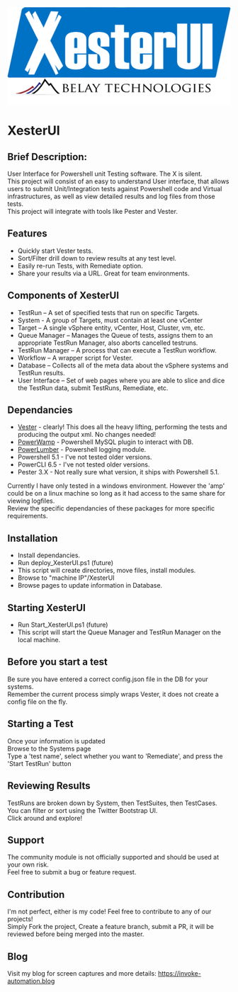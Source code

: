 ![Alt text](https://github.com/BelayTechnologies/XesterUI/blob/master/images/XesterUI_belay.png "XesterUI")  

# XesterUI  

## Brief Description:  

User Interface for Powershell unit Testing software. The X is silent.  
This project will consist of an easy to understand User interface, that allows users to submit Unit/Integration tests against Powershell code and Virtual infrastructures, as well as view detailed results and log files from those tests.  
This project will integrate with tools like Pester and Vester.  

## Features  

* Quickly start Vester tests.  
* Sort/Filter drill down to review results at any test level.  
* Easily re-run Tests, with Remediate option.  
* Share your results via a URL. Great for team environments.  

## Components of XesterUI  

* TestRun – A set of specified tests that run on specific Targets.  
* System - A group of Targets, must contain at least one vCenter  
* Target – A single vSphere entity, vCenter, Host, Cluster, vm, etc.  
* Queue Manager – Manages the Queue of tests, assigns them to an appropriate TestRun Manager, also aborts cancelled testruns.  
* TestRun Manager – A process that can execute a TestRun workflow.  
* Workflow – A wrapper script for Vester.  
* Database – Collects all of the meta data about the vSphere systems and TestRun results.  
* User Interface – Set of web pages where you are able to slice and dice the TestRun data, submit TestRuns, Remediate, etc.  

## Dependancies  

* [Vester](https://github.com/WahlNetwork/Vester) - clearly! This does all the heavy lifting, performing the tests and producing the output xml. No changes needed!  
* [PowerWamp](https://github.com/jpsider/PowerWamp) - Powershell MySQL plugin to interact with DB.  
* [PowerLumber](https://github.com/jpsider/PowerLumber) - Powershell logging module.  
* Powershell 5.1 - I've not tested older versions.  
* PowerCLI 6.5 - I've not tested older versions.  
* Pester 3.X - Not really sure what version, it ships with Powershell 5.1.  

Currently I have only tested in a windows environment. However the 'amp' could be on a linux machine so long as it had access to the same share for viewing logfiles.  
Review the specific dependancies of these packages for more specific requirements.  

## Installation  

* Install dependancies.  
* Run deploy_XesterUI.ps1 (future)  
* This script will create directories, move files, install modules.  
* Browse to "machine IP"/XesterUI  
* Browse pages to update information in Database.  

## Starting XesterUI  

* Run Start_XesterUI.ps1 (future)  
* This script will start the Queue Manager and TestRun Manager on the local machine.  

## Before you start a test  
Be sure you have entered a correct config.json file in the DB for your systems.  
Remember the current process simply wraps Vester, it does not create a config file on the fly.  

## Starting a Test  
Once your information is updated  
Browse to the Systems page  
Type a 'test name', select whether you want to 'Remediate', and press the 'Start TestRun' button  

## Reviewing Results  
TestRuns are broken down by System, then TestSuites, then TestCases.  
You can filter or sort using the Twitter Bootstrap UI.  
Click around and explore!  

## Support  
The community module is not officially supported and should be used at your own risk.  
Feel free to submit a bug or feature request.  

## Contribution  
I'm not perfect, either is my code! Feel free to contribute to any of our projects!  
Simply Fork the project, Create a feature branch, submit a PR, it will be reviewed before being merged into the master. 

## Blog
Visit my blog for screen captures and more details:
https://invoke-automation.blog
